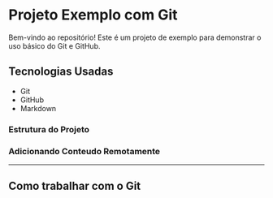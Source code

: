 # Projeto Exemplo com Git

Bem-vindo ao repositório! Este é um projeto de exemplo para demonstrar o uso básico do Git e GitHub.

## Tecnologias Usadas

- Git
- GitHub
- Markdown

### Estrutura do Projeto

### Adicionando Conteudo Remotamente

---

## Como trabalhar com o Git
